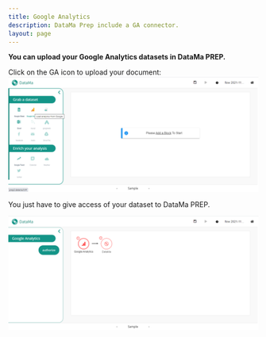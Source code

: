 ```yaml
---
title: Google Analytics
description: DataMa Prep include a GA connector.
layout: page
---
```


**You can upload your Google Analytics datasets in DataMa PREP.**




Click on the GA icon to upload your document:
![attribution](images/GAstep1.png)

You just have to give access of your dataset to DataMa PREP.

![asteroid](images/GAstep2.png)

